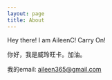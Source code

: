 ```yaml
---
layout: page
title: About
---
```


<p class="message">
  Hey there! I am AileenC! Carry On!
</p>

你好，我是威玲旺卡。加油。

我的email: aileen365@gmail.com

